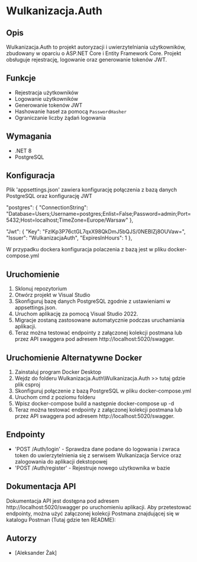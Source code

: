 # Wulkanizacja.Auth

## Opis
Wulkanizacja.Auth to projekt autoryzacji i uwierzytelniania użytkowników, zbudowany w oparciu o ASP.NET Core i Entity Framework Core. Projekt obsługuje rejestrację, logowanie oraz generowanie tokenów JWT.

## Funkcje
- Rejestracja użytkowników
- Logowanie użytkowników
- Generowanie tokenów JWT
- Hashowanie haseł za pomocą `PasswordHasher`
- Ograniczanie liczby żądań logowania

## Wymagania
- .NET 8
- PostgreSQL

## Konfiguracja
Plik 'appsettings.json' zawiera konfigurację połączenia z bazą danych PostgreSQL oraz konfigurację JWT

 "postgres": {
   "ConnectionString": "Database=Users;Username=postgres;Enlist=False;Password=admin;Port=5432;Host=localhost;TimeZone=Europe/Warsaw"
 },

  "Jwt": {
    "Key": "FzlKp3P76ctGL7qxX98QkDmJ5bQJS/0NEBIZj8OUVaw=",
    "Issuer": "WulkanizacjaAuth",
    "ExpiresInHours": 1
  },

  W przypadku dockera konfiguracja polaczenia z bazą jest w pliku docker-compose.yml

## Uruchomienie
1. Sklonuj repozytorium
2. Otwórz projekt w Visual Studio
3. Skonfiguruj bazę danych PostgreSQL zgodnie z ustawieniami w appsettings.json.
4. Uruchom aplikację za pomocą Visual Studio 2022.
5. Migracje zostaną zastosowane automatycznie podczas uruchamiania aplikacji.
6. Teraz można testować endpointy z załączonej kolekcji postmana lub przez API swaggera pod adresem http://localhost:5020/swagger.

## Uruchomienie Alternatywne Docker
1. Zainstaluj program Docker Desktop
2. Wejdz do folderu Wulkanizacja.Auth\Wulkanizacja.Auth >> tutaj gdzie plik csproj
3. Skonfiguruj połączenie z bazą PostgreSQL w pliku docker-compose.yml
3. Uruchom cmd z poziomu folderu
4. Wpisz docker-compose build a następnie docker-compose up -d
5. Teraz można testować endpointy z załączonej kolekcji postmana lub przez API swaggera pod adresem http://localhost:5020/swagger.

## Endpointy
- 'POST   /Auth/login'      - Sprawdza dane podane do logowania i zwraca token do uwierzytelnienia się z serwisem Wulkanizacja Service oraz zalogowania do aplikacji dekstopowej
- 'POST   /Auth/register'   - Rejestruje nowego użytkownika w bazie

## Dokumentacja API
Dokumentacja API jest dostępna pod adresem http://localhost:5020/swagger po uruchomieniu aplikacji. Aby przetestować endpointy, można użyć załączonej kolekcji Postmana znajdującej się w katalogu Postman (Tutaj gdzie ten README):


## Autorzy
- [Aleksander Żak]
